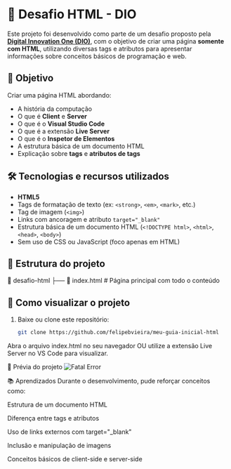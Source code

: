 # 📄 Desafio HTML - DIO

Este projeto foi desenvolvido como parte de um desafio proposto pela **[Digital Innovation One (DIO)](https://www.dio.me/)**, com o objetivo de criar uma página **somente com HTML**, utilizando diversas tags e atributos para apresentar informações sobre conceitos básicos de programação e web.

## 🎯 Objetivo
Criar uma página HTML abordando:
- A história da computação
- O que é **Client** e **Server**
- O que é o **Visual Studio Code**
- O que é a extensão **Live Server**
- O que é o **Inspetor de Elementos**
- A estrutura básica de um documento HTML
- Explicação sobre **tags** e **atributos de tags**

## 🛠️ Tecnologias e recursos utilizados
- **HTML5**
- Tags de formatação de texto (ex: `<strong>`, `<em>`, `<mark>`, etc.)
- Tag de imagem (`<img>`)
- Links com ancoragem e atributo `target="_blank"`
- Estrutura básica de um documento HTML (`<!DOCTYPE html>`, `<html>`, `<head>`, `<body>`)
- Sem uso de CSS ou JavaScript (foco apenas em HTML)

## 📂 Estrutura do projeto
📁 desafio-html
├── 📄 index.html # Página principal com todo o conteúdo

## 🚀 Como visualizar o projeto
1. Baixe ou clone este repositório:
   ```bash
   git clone https://github.com/felipebvieira/meu-guia-inicial-html
Abra o arquivo index.html no seu navegador OU utilize a extensão Live Server no VS Code para visualizar.

📸 Prévia do projeto
![Fatal Error](previa.png)

📚 Aprendizados
Durante o desenvolvimento, pude reforçar conceitos como:

Estrutura de um documento HTML

Diferença entre tags e atributos

Uso de links externos com target="_blank"

Inclusão e manipulação de imagens

Conceitos básicos de client-side e server-side